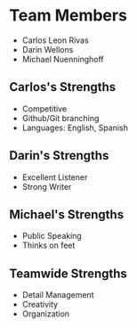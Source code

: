 # Team Members
- Carlos Leon Rivas
- Darin Wellons
- Michael Nuenninghoff

## Carlos's Strengths
- Competitive
- Github/Git branching
- Languages: English, Spanish

## Darin's Strengths
- Excellent Listener
- Strong Writer

## Michael's Strengths
- Public Speaking
- Thinks on feet

## Teamwide Strengths
- Detail Management
- Creativity
- Organization